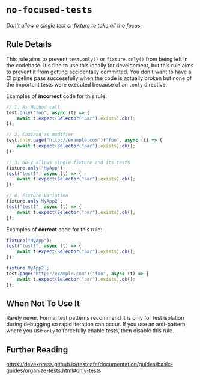 # `no-focused-tests`

_Don't allow a single test or fixture to take all the focus._

## Rule Details

This rule aims to prevent `test.only()` or `fixture.only()` from being left in
the codebase. It's fine to use this locally for development, but this rule aims
to prevent it from getting accidentally committed. You don't want to have a CI
pipeline pass successfully when the code is actually broken but none of the
important tests were executed because of an `.only` directive.

Examples of **incorrect** code for this rule:

```js
// 1. As Method call
test.only("foo", async (t) => {
    await t.expect(Selector("bar").exists).ok();
});

// 2. Chained as modifier
test.only.page("http://example.com")("foo", async (t) => {
    await t.expect(Selector("bar").exists).ok();
});

// 3. Only allows single fixture and its tests
fixture.only("MyApp");
test("test1", async (t) => {
    await t.expect(Selector("bar").exists).ok();
});

// 4. Fixture Variation
fixture.only`MyApp2`;
test("test1", async (t) => {
    await t.expect(Selector("bar").exists).ok();
});
```

Examples of **correct** code for this rule:

```js
fixture("MyApp");
test("test1", async (t) => {
    await t.expect(Selector("bar").exists).ok();
});

fixture`MyApp2`;
test.page("http://example.com")("foo", async (t) => {
    await t.expect(Selector("bar").exists).ok();
});
```

## When Not To Use It

Rarely never. Formal test patterns recommend it is only for test isolation
during debugging so rapid iteration can occur. If you use an anti-pattern, where
you use `only` to forcefully enable tests, then disable this rule.

## Further Reading

<https://devexpress.github.io/testcafe/documentation/guides/basic-guides/organize-tests.html#only-tests>
